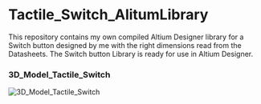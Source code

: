 # Tactile_Switch_AlitumLibrary
This repository contains my own compiled Altium Designer library for a Switch button designed by me with the right dimensions read from the Datasheets. The Switch button Library is ready for use in Altium Designer.

### 3D_Model_Tactile_Switch
![3D_Model_Tactile_Switch](https://user-images.githubusercontent.com/57021975/92024988-cec1d000-ed56-11ea-8854-0c616355dafe.JPG)
